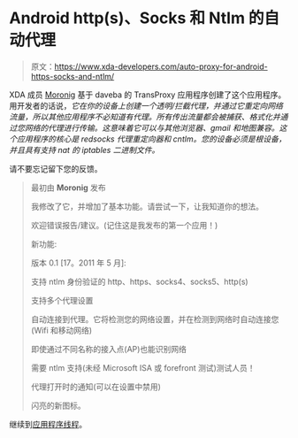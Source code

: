 # Android http(s)、Socks 和 Ntlm 的自动代理

> 原文：<https://www.xda-developers.com/auto-proxy-for-android-https-socks-and-ntlm/>

XDA 成员 [Moronig](http://forum.xda-developers.com/member.php?u=3259056) 基于 daveba 的 TransProxy 应用程序创建了这个应用程序。用开发者的话说，*它在你的设备上创建一个透明/拦截代理，并通过它重定向网络流量，所以其他应用程序不必知道有代理。所有传出流量都会被捕获、格式化并通过您网络的代理进行传输。这意味着它可以与其他浏览器、gmail 和地图兼容。这个应用程序的核心是 redsocks 代理重定向器和 cntlm。您的设备必须是根设备，并且具有支持 nat 的 iptables 二进制文件。*

请不要忘记留下您的反馈。

> 最初由 **Moronig** 发布
> 
> 我修改了它，并增加了基本功能。请尝试一下，让我知道你的想法。
> 
> 欢迎错误报告/建议。(记住这是我发布的第一个应用！)
> 
> 新功能:
> 
> 版本 0.1 [17。2011 年 5 月]:
> 
> 支持 ntlm 身份验证的 http、https、socks4、socks5、http(s)
> 
> 支持多个代理设置
> 
> 自动连接到代理。它将检测您的网络设置，并在检测到网络时自动连接您(Wifi 和移动网络)
> 
> 即使通过不同名称的接入点(AP)也能识别网络
> 
> 需要 ntlm 支持(未经 Microsoft ISA 或 forefront 测试)测试人员！
> 
> 代理打开时的通知(可以在设置中禁用)
> 
> 闪亮的新图标。

继续到[应用程序线程](http://forum.xda-developers.com/showthread.php?p=13877540#post13877540)。